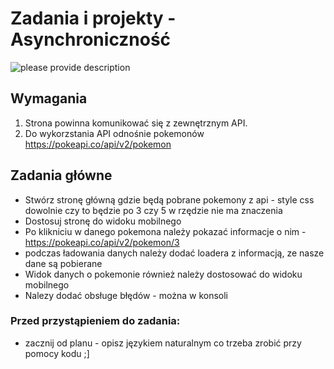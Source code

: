 # Zadania i projekty - Asynchroniczność

![please provide description](./solution/pokemon-cards.png)

## Wymagania

1. Strona powinna komunikować się z zewnętrznym API.
2. Do wykorzstania API odnośnie pokemonów https://pokeapi.co/api/v2/pokemon

## Zadania główne

- Stwórz stronę główną gdzie będą pobrane pokemony z api - style css dowolnie czy to będzie po 3 czy 5 w rzędzie nie ma znaczenia
- Dostosuj stronę do widoku mobilnego
- Po klikniciu w danego pokemona należy pokazać informacje o nim - https://pokeapi.co/api/v2/pokemon/3
- podczas ładowania danych należy dodać loadera z informacją, ze nasze dane są pobierane
- Widok danych o pokemonie również należy dostosować do widoku mobilnego
- Nalezy dodać obsługe błędów - można w konsoli

### Przed przystąpieniem do zadania:

- zacznij od planu - opisz językiem naturalnym co trzeba zrobić przy pomocy kodu ;]
